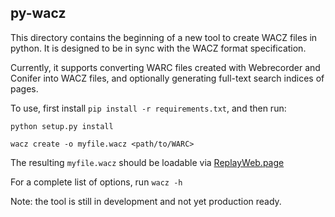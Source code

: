 ## py-wacz

This directory contains the beginning of a new tool to create WACZ files in python.
It is designed to be in sync with the WACZ format specification.

Currently, it supports converting WARC files created with Webrecorder and Conifer into WACZ files, and optionally generating full-text search indices of pages.

To use, first install `pip install -r requirements.txt`, and then run:

```
python setup.py install

wacz create -o myfile.wacz <path/to/WARC>
```

The resulting `myfile.wacz` should be loadable via [ReplayWeb.page](https://replayweb.page)

For a complete list of options, run `wacz -h`

Note: the tool is still in development and not yet production ready.
